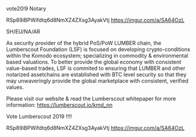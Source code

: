 vote20!9 Notary 

RSp89iBPWifdtq6d8NmXZ4ZXsg3AyakVtj
https://imgur.com/a/SA64OzL

SH/EU/NA/AR

As security provider of the hybrid PoS/PoW LUMBER chain,  the Lumberscout Foundation (LSF) is focused on developing crypto-conditions within the Komodo ecosystem; specializing in commodity & environmental based valuations. To better provide the global economy with consistent value-based trades, LSF is commited to ensuring that LUMBER and other notarized assetchains are established with BTC level security so that they may unwaveringly provide the global marketplace with consistent, verified values.

Please visit our website & read the Lumberscout whitepaper for more information:
https://lumberscout.io/kmd_nn


Vote Lumberscout 2019 !!!!

RSp89iBPWifdtq6d8NmXZ4ZXsg3AyakVtj
https://imgur.com/a/SA64OzL
